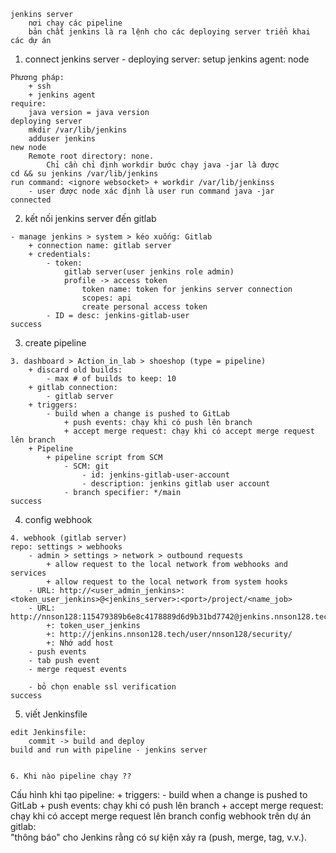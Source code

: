 ```
jenkins server
    nơi chạy các pipeline
    bản chất jenkins là ra lệnh cho các deploying server triển khai các dự án 
```

1. connect jenkins server - deploying server: setup jenkins agent: node
```
Phương pháp: 
    + ssh
    + jenkins agent
require: 
    java version = java version 
deploying server
    mkdir /var/lib/jenkins
    adduser jenkins
new node 
    Remote root directory: none. 
        Chỉ cần chỉ định workdir bước chạy java -jar là được
cd && su jenkins /var/lib/jenkins
run command: <ignore websocket> + workdir /var/lib/jenkinss
    - user được node xác định là user run command java -jar
connected
```
2. kết nối jenkins server đến gitlab

```
- manage jenkins > system > kéo xuống: Gitlab
    + connection name: gitlab server
    + credentials: 
        - token: 
            gitlab server(user jenkins role admin)
            profile -> access token
                token name: token for jenkins server connection 
                scopes: api
                create personal access token
        - ID = desc: jenkins-gitlab-user
success
```
3. create pipeline
```
3. dashboard > Action_in_lab > shoeshop (type = pipeline)
    + discard old builds: 
        - max # of builds to keep: 10
    + gitlab connection: 
        - gitlab server
    + triggers: 
        - build when a change is pushed to GitLab
            + push events: chạy khi có push lên branch
            + accept merge request: chạy khi có accept merge request lên branch
    + Pipeline
        + pipeline script from SCM
            - SCM: git
                - id: jenkins-gitlab-user-account
                - description: jenkins gitlab user account
            - branch specifier: */main
success
```
4. config webhook
```
4. webhook (gitlab server)
repo: settings > webhooks
    - admin > settings > network > outbound requests
        + allow request to the local network from webhooks and services
        + allow request to the local network from system hooks
    - URL: http://<user_admin_jenkins>:<token_user_jenkins>@<jenkins_server>:<port>/project/<name_job>
    - URL: http://nnson128:115479389b6e8c4178889d6d9b31bd7742@jenkins.nnson128.tech:80/project/Action_in_lab/shoeshop
        +: token_user_jenkins
        +: http://jenkins.nnson128.tech/user/nnson128/security/
        +: Nhớ add host 
    - push events
    - tab push event 
    - merge request events

    - bỏ chọn enable ssl verification
success
```
5. viết Jenkinsfile
```
edit Jenkinsfile:
    commit -> build and deploy
build and run with pipeline - jenkins server
```

```

6. Khi nào pipeline chạy ??
```
Cấu hình khi tạo pipeline: 
    + triggers: 
        - build when a change is pushed to GitLab
            + push events: chạy khi có push lên branch
            + accept merge request: chạy khi có accept merge request lên branch
config webhook trên dự án gitlab:  
    "thông báo" cho Jenkins rằng có sự kiện xảy ra (push, merge, tag, v.v.).
```